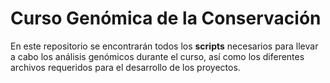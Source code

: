 # Curso Genómica de la Conservación

En este repositorio se encontrarán todos los **scripts** necesarios para llevar a cabo los análisis genómicos durante el curso, así como los diferentes archivos requeridos para el desarrollo de los proyectos.